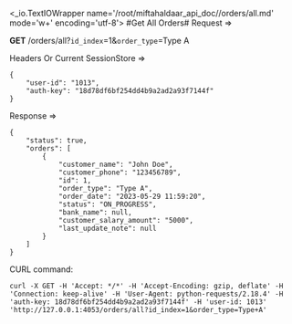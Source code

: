 <_io.TextIOWrapper name='/root/miftahaldaar_api_doc//orders/all.md' mode='w+' encoding='utf-8'>
#Get All Orders# Request =>

**GET** /orders/all?```id_index```=1&```order_type```=Type A

Headers Or Current SessionStore =>
```
{
    "user-id": "1013",
    "auth-key": "18d78df6bf254dd4b9a2ad2a93f7144f"
}
```
Response => 
```
{
    "status": true,
    "orders": [
        {
            "customer_name": "John Doe",
            "customer_phone": "123456789",
            "id": 1,
            "order_type": "Type A",
            "order_date": "2023-05-29 11:59:20",
            "status": "ON_PROGRESS",
            "bank_name": null,
            "customer_salary_amount": "5000",
            "last_update_note": null
        }
    ]
}
```

CURL command:
```
curl -X GET -H 'Accept: */*' -H 'Accept-Encoding: gzip, deflate' -H 'Connection: keep-alive' -H 'User-Agent: python-requests/2.18.4' -H 'auth-key: 18d78df6bf254dd4b9a2ad2a93f7144f' -H 'user-id: 1013' 'http://127.0.0.1:4053/orders/all?id_index=1&order_type=Type+A'
```
